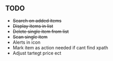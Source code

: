 

## TODO
* ~~Search on added items~~
* ~~Display items in list~~
* ~~Delete single item from list~~
* ~~Scan single item~~
* Alerts in icon
* Mark item as action needed if cant find xpath
* Adjust tartegt price ect
